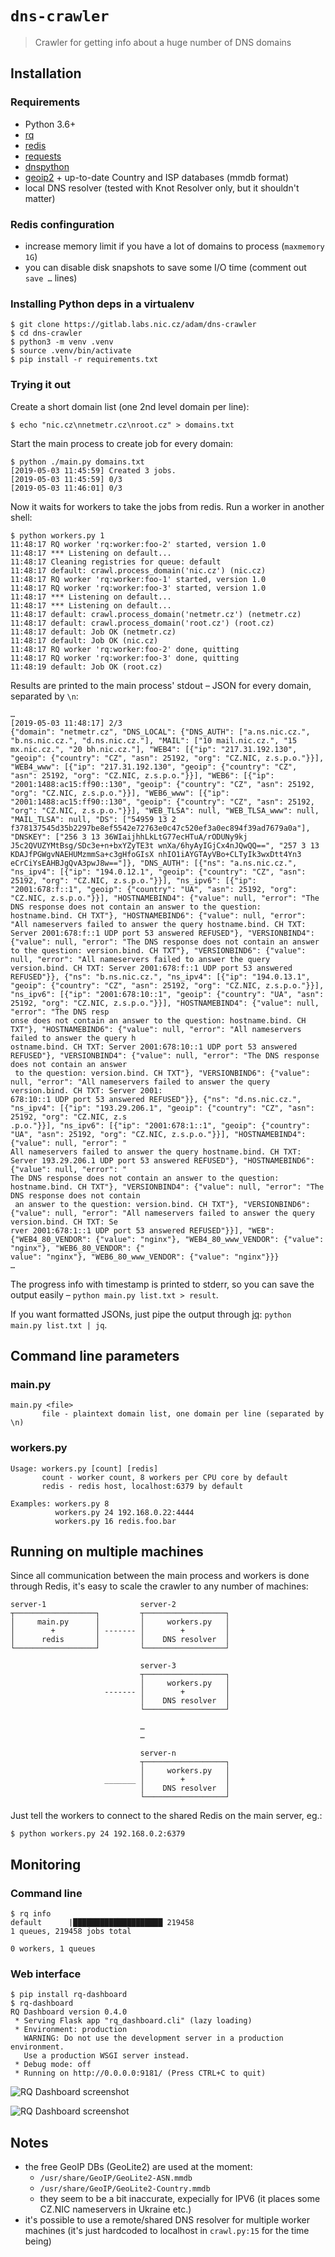 # `dns-crawler`

> Crawler for getting info about a huge number of DNS domains


## Installation

### Requirements

- Python 3.6+
- [rq](https://python-rq.org/)
- [redis](https://redis.io/)
- [requests](https://python-requests.org/)
- [dnspython](http://www.dnspython.org/)
- [geoip2](https://geoip2.readthedocs.io/en/latest/) + up-to-date Country and ISP databases (mmdb format)
- local DNS resolver (tested with Knot Resolver only, but it shouldn't matter)

### Redis confinguration

- increase memory limit if you have a lot of domains to process (`maxmemory 1G`)
- you can disable disk snapshots to save some I/O time (comment out `save …` lines)

### Installing Python deps in a virtualenv

```
$ git clone https://gitlab.labs.nic.cz/adam/dns-crawler
$ cd dns-crawler
$ python3 -m venv .venv
$ source .venv/bin/activate
$ pip install -r requirements.txt 
```

### Trying it out

Create a short domain list (one 2nd level domain per line):

```
$ echo "nic.cz\nnetmetr.cz\nroot.cz" > domains.txt
```

Start the main process to create job for every domain:

```
$ python ./main.py domains.txt
[2019-05-03 11:45:59] Created 3 jobs.
[2019-05-03 11:45:59] 0/3
[2019-05-03 11:46:01] 0/3
```

Now it waits for workers to take the jobs from redis. Run a worker in another shell:

```
$ python workers.py 1
11:48:17 RQ worker 'rq:worker:foo-2' started, version 1.0
11:48:17 *** Listening on default...
11:48:17 Cleaning registries for queue: default
11:48:17 default: crawl.process_domain('nic.cz') (nic.cz)
11:48:17 RQ worker 'rq:worker:foo-1' started, version 1.0
11:48:17 RQ worker 'rq:worker:foo-3' started, version 1.0
11:48:17 *** Listening on default...
11:48:17 *** Listening on default...
11:48:17 default: crawl.process_domain('netmetr.cz') (netmetr.cz)
11:48:17 default: crawl.process_domain('root.cz') (root.cz)
11:48:17 default: Job OK (netmetr.cz)
11:48:17 default: Job OK (nic.cz)
11:48:17 RQ worker 'rq:worker:foo-2' done, quitting
11:48:17 RQ worker 'rq:worker:foo-3' done, quitting
11:48:19 default: Job OK (root.cz)
```

Results are printed to the main process' stdout – JSON for every domain, separated by `\n`:

```
…
[2019-05-03 11:48:17] 2/3
{"domain": "netmetr.cz", "DNS_LOCAL": {"DNS_AUTH": ["a.ns.nic.cz.", "b.ns.nic.cz.", "d.ns.nic.cz."], "MAIL": ["10 mail.nic.cz.", "15 mx.nic.cz.", "20 bh.nic.cz."], "WEB4": [{"ip": "217.31.192.130", "geoip": {"country": "CZ", "asn": 25192, "org": "CZ.NIC, z.s.p.o."}}], "WEB4_www": [{"ip": "217.31.192.130", "geoip": {"country": "CZ", "asn": 25192, "org": "CZ.NIC, z.s.p.o."}}], "WEB6": [{"ip": "2001:1488:ac15:ff90::130", "geoip": {"country": "CZ", "asn": 25192, "org": "CZ.NIC, z.s.p.o."}}], "WEB6_www": [{"ip": "2001:1488:ac15:ff90::130", "geoip": {"country": "CZ", "asn": 25192, "org": "CZ.NIC, z.s.p.o."}}], "WEB_TLSA": null, "WEB_TLSA_www": null, "MAIL_TLSA": null, "DS": ["54959 13 2 f378137545d35b2297be8ef5542e72763e0c47c520ef3a0ec894f39ad7679a0a"], "DNSKEY": ["256 3 13 36WIaijhhLkLtG77ecHTuA/rODUNy9kj J5c2QVUZYMtBsg/SDc3e+n+bxYZyTE3t wnXa/6hyAyIGjCx4nJQwQQ==", "257 3 13 KDAJfPGWgvNAEHUMzmmSa+c3gHfoGIsX nhIO1iAYGTAyVBo+CLTyIk3wxDtt4Yn3 eCrCiYsEAHBJgQvA3pwJ8w=="]}, "DNS_AUTH": [{"ns": "a.ns.nic.cz.", "ns_ipv4": [{"ip": "194.0.12.1", "geoip": {"country": "CZ", "asn": 25192, "org": "CZ.NIC, z.s.p.o."}}], "ns_ipv6": [{"ip": "2001:678:f::1", "geoip": {"country": "UA", "asn": 25192, "org": "CZ.NIC, z.s.p.o."}}], "HOSTNAMEBIND4": {"value": null, "error": "The DNS response does not contain an answer to the question: hostname.bind. CH TXT"}, "HOSTNAMEBIND6": {"value": null, "error": "All nameservers failed to answer the query hostname.bind. CH TXT: Server 2001:678:f::1 UDP port 53 answered REFUSED"}, "VERSIONBIND4": {"value": null, "error": "The DNS response does not contain an answer to the question: version.bind. CH TXT"}, "VERSIONBIND6": {"value": null, "error": "All nameservers failed to answer the query version.bind. CH TXT: Server 2001:678:f::1 UDP port 53 answered REFUSED"}}, {"ns": "b.ns.nic.cz.", "ns_ipv4": [{"ip": "194.0.13.1", "geoip": {"country": "CZ", "asn": 25192, "org": "CZ.NIC, z.s.p.o."}}], "ns_ipv6": [{"ip": "2001:678:10::1", "geoip": {"country": "UA", "asn": 25192, "org": "CZ.NIC, z.s.p.o."}}], "HOSTNAMEBIND4": {"value": null, "error": "The DNS resp
onse does not contain an answer to the question: hostname.bind. CH TXT"}, "HOSTNAMEBIND6": {"value": null, "error": "All nameservers failed to answer the query h
ostname.bind. CH TXT: Server 2001:678:10::1 UDP port 53 answered REFUSED"}, "VERSIONBIND4": {"value": null, "error": "The DNS response does not contain an answer
 to the question: version.bind. CH TXT"}, "VERSIONBIND6": {"value": null, "error": "All nameservers failed to answer the query version.bind. CH TXT: Server 2001:
678:10::1 UDP port 53 answered REFUSED"}}, {"ns": "d.ns.nic.cz.", "ns_ipv4": [{"ip": "193.29.206.1", "geoip": {"country": "CZ", "asn": 25192, "org": "CZ.NIC, z.s
.p.o."}}], "ns_ipv6": [{"ip": "2001:678:1::1", "geoip": {"country": "UA", "asn": 25192, "org": "CZ.NIC, z.s.p.o."}}], "HOSTNAMEBIND4": {"value": null, "error": "
All nameservers failed to answer the query hostname.bind. CH TXT: Server 193.29.206.1 UDP port 53 answered REFUSED"}, "HOSTNAMEBIND6": {"value": null, "error": "
The DNS response does not contain an answer to the question: hostname.bind. CH TXT"}, "VERSIONBIND4": {"value": null, "error": "The DNS response does not contain
 an answer to the question: version.bind. CH TXT"}, "VERSIONBIND6": {"value": null, "error": "All nameservers failed to answer the query version.bind. CH TXT: Se
rver 2001:678:1::1 UDP port 53 answered REFUSED"}}], "WEB": {"WEB4_80_VENDOR": {"value": "nginx"}, "WEB4_80_www_VENDOR": {"value": "nginx"}, "WEB6_80_VENDOR": {"
value": "nginx"}, "WEB6_80_www_VENDOR": {"value": "nginx"}}}
…
```

The progress info with timestamp is printed to stderr, so you can save the output easily – `python main.py list.txt > result`.

If you want formatted JSONs, just pipe the output through [jq](https://stedolan.github.io/jq/): `python main.py list.txt | jq`.

## Command line parameters

### main.py

```
main.py <file>
       file - plaintext domain list, one domain per line (separated by \n)
```

### workers.py

```
Usage: workers.py [count] [redis]
       count - worker count, 8 workers per CPU core by default
       redis - redis host, localhost:6379 by default

Examples: workers.py 8
          workers.py 24 192.168.0.22:4444
          workers.py 16 redis.foo.bar
```

## Running on multiple machines

Since all communication between the main process and workers is done through Redis, it's easy to scale the crawler to any number of machines:

```
server-1                     server-2
┬──────────────────┐         ┬──────────────────┐
│     main.py      │         │     workers.py   │
│        +         │ ------- │        +         │
│      redis       │         │    DNS resolver  │
└──────────────────┘         └──────────────────┘

                             server-3
                             ┬──────────────────┐
                             │     workers.py   │
                     ------- │        +         │
                             │    DNS resolver  │
                             └──────────────────┘

                             …
                             …

                             server-n
                             ┬──────────────────┐
                             │     workers.py   │
                     _______ │        +         │
                             │    DNS resolver  │
                             └──────────────────┘
```

Just tell the workers to connect to the shared Redis on the main server, eg.:

```
$ python workers.py 24 192.168.0.2:6379
```

## Monitoring

### Command line

```
$ rq info
default      |████████████████████ 219458
1 queues, 219458 jobs total

0 workers, 1 queues
```

### Web interface

```
$ pip install rq-dashboard
$ rq-dashboard
RQ Dashboard version 0.4.0                                                 
 * Serving Flask app "rq_dashboard.cli" (lazy loading)                            
 * Environment: production                                                
   WARNING: Do not use the development server in a production environment. 
   Use a production WSGI server instead.                                          
 * Debug mode: off                            
 * Running on http://0.0.0.0:9181/ (Press CTRL+C to quit)
 ```

 ![RQ Dashboard screenshot](https://i.vgy.me/sk7zWa.png)

 ![RQ Dashboard screenshot](https://i.vgy.me/4y5Zee.png)

## Notes

- the free GeoIP DBs (GeoLite2) are used at the moment:
    - `/usr/share/GeoIP/GeoLite2-ASN.mmdb`
    - `/usr/share/GeoIP/GeoLite2-Country.mmdb`
    - they seem to be a bit inaccurate, expecially for IPV6 (it places some CZ.NIC nameservers in Ukraine etc.)
- it's possible to use a remote/shared DNS resolver for multiple worker machines (it's just hardcoded to localhost in `crawl.py:15` for the time being)